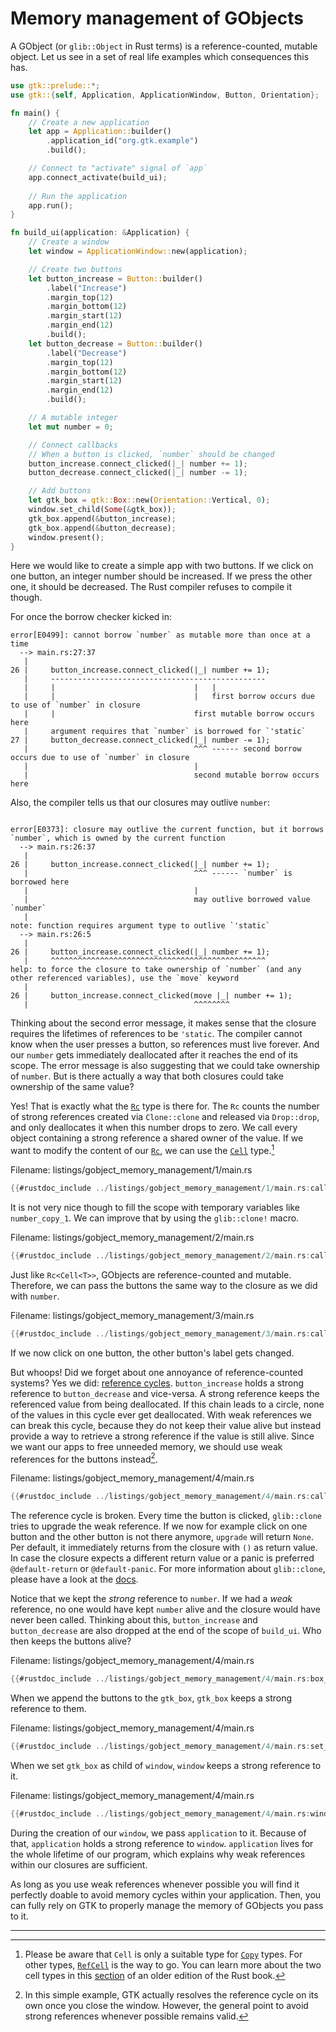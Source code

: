 # Memory management of GObjects

A GObject (or `glib::Object` in Rust terms) is a reference-counted, mutable object.
Let us see in a set of real life examples which consequences this has.

```rust ,no_run,compile_fail
use gtk::prelude::*;
use gtk::{self, Application, ApplicationWindow, Button, Orientation};

fn main() {
    // Create a new application
    let app = Application::builder()
        .application_id("org.gtk.example")
        .build();

    // Connect to "activate" signal of `app`
    app.connect_activate(build_ui);
    
    // Run the application
    app.run();
}

fn build_ui(application: &Application) {
    // Create a window
    let window = ApplicationWindow::new(application);

    // Create two buttons
    let button_increase = Button::builder()
        .label("Increase")
        .margin_top(12)
        .margin_bottom(12)
        .margin_start(12)
        .margin_end(12)
        .build();
    let button_decrease = Button::builder()
        .label("Decrease")
        .margin_top(12)
        .margin_bottom(12)
        .margin_start(12)
        .margin_end(12)
        .build();

    // A mutable integer
    let mut number = 0;

    // Connect callbacks
    // When a button is clicked, `number` should be changed
    button_increase.connect_clicked(|_| number += 1);
    button_decrease.connect_clicked(|_| number -= 1);

    // Add buttons
    let gtk_box = gtk::Box::new(Orientation::Vertical, 0);
    window.set_child(Some(&gtk_box));
    gtk_box.append(&button_increase);
    gtk_box.append(&button_decrease);
    window.present();
}
```
Here we would like to create a simple app with two buttons.
If we click on one button, an integer number should be increased. If we press the other one, it should be decreased.
The Rust compiler refuses to compile it though.

For once the borrow checker kicked in:
```console
error[E0499]: cannot borrow `number` as mutable more than once at a time
  --> main.rs:27:37
   |
26 |     button_increase.connect_clicked(|_| number += 1);
   |     ------------------------------------------------
   |     |                               |   |
   |     |                               |   first borrow occurs due to use of `number` in closure
   |     |                               first mutable borrow occurs here
   |     argument requires that `number` is borrowed for `'static`
27 |     button_decrease.connect_clicked(|_| number -= 1);
   |                                     ^^^ ------ second borrow occurs due to use of `number` in closure
   |                                     |
   |                                     second mutable borrow occurs here
```
Also, the compiler tells us that our closures may outlive `number`:
```console

error[E0373]: closure may outlive the current function, but it borrows `number`, which is owned by the current function
  --> main.rs:26:37
   |
26 |     button_increase.connect_clicked(|_| number += 1);
   |                                     ^^^ ------ `number` is borrowed here
   |                                     |
   |                                     may outlive borrowed value `number`
   |
note: function requires argument type to outlive `'static`
  --> main.rs:26:5
   |
26 |     button_increase.connect_clicked(|_| number += 1);
   |     ^^^^^^^^^^^^^^^^^^^^^^^^^^^^^^^^^^^^^^^^^^^^^^^^
help: to force the closure to take ownership of `number` (and any other referenced variables), use the `move` keyword
   |
26 |     button_increase.connect_clicked(move |_| number += 1);
   |                                     ^^^^^^^^
```
Thinking about the second error message, it makes sense that the closure requires the lifetimes of references to be `'static`.
The compiler cannot know when the user presses a button, so references must live forever.
And our `number` gets immediately deallocated after it reaches the end of its scope.
The error message is also suggesting that we could take ownership of `number`.
But is there actually a way that both closures could take ownership of the same value?

Yes! That is exactly what the [`Rc`](https://doc.rust-lang.org/std/rc/struct.Rc.html) type is there for.
The `Rc` counts the number of strong references created via `Clone::clone` and released via `Drop::drop`, and only deallocates it when this number drops to zero.
We call every object containing a strong reference a shared owner of the value.
If we want to modify the content of our [`Rc`](https://doc.rust-lang.org/std/rc/struct.Rc.html),
we can use the [`Cell`](https://doc.rust-lang.org/std/cell/struct.Cell.html) type.[^1]

<span class="filename">Filename: listings/gobject_memory_management/1/main.rs</span>

```rust ,no_run,noplayground
{{#rustdoc_include ../listings/gobject_memory_management/1/main.rs:callback}}
```

It is not very nice though to fill the scope with temporary variables like `number_copy_1`.
We can improve that by using the `glib::clone!` macro.

<span class="filename">Filename: listings/gobject_memory_management/2/main.rs</span>

```rust ,no_run,noplayground
{{#rustdoc_include ../listings/gobject_memory_management/2/main.rs:callback}}
```

Just like `Rc<Cell<T>>`, GObjects are reference-counted and mutable.
Therefore, we can pass the buttons the same way to the closure as we did with `number`.

<span class="filename">Filename: listings/gobject_memory_management/3/main.rs</span>

```rust ,no_run,noplayground
{{#rustdoc_include ../listings/gobject_memory_management/3/main.rs:callback}}
```
If we now click on one button, the other button's label gets changed.

But whoops!
Did we forget about one annoyance of reference-counted systems?
Yes we did: [reference cycles](https://doc.rust-lang.org/book/ch15-06-reference-cycles.html).
`button_increase` holds a strong reference to `button_decrease` and vice-versa.
A strong reference keeps the referenced value from being deallocated.
If this chain leads to a circle, none of the values in this cycle ever get deallocated.
With weak references we can break this cycle, because they do not keep their value alive but instead provide a way to retrieve a strong reference if the value is still alive.
Since we want our apps to free unneeded memory, we should use weak references for the buttons instead[^2].

<span class="filename">Filename: listings/gobject_memory_management/4/main.rs</span>

```rust ,no_run,noplayground
{{#rustdoc_include ../listings/gobject_memory_management/4/main.rs:callback}}
```

The reference cycle is broken.
Every time the button is clicked, `glib::clone` tries to upgrade the weak reference.
If we now for example click on one button and the other button is not there anymore, `upgrade` will return `None`.
Per default, it immediately returns from the closure with `()` as return value.
In case the closure expects a different return value or a panic is preferred `@default-return` or `@default-panic`.
For more information about `glib::clone`, please have a look at the [docs](http://gtk-rs.org/gtk-rs-core/stable/latest/docs/glib/macro.clone.html).

Notice that we kept the *strong* reference to `number`.
If we had a *weak* reference, no one would have kept `number` alive and the closure would have never been called.
Thinking about this, `button_increase` and `button_decrease` are also dropped at the end of the scope of `build_ui`.
Who then keeps the buttons alive?

<span class="filename">Filename: listings/gobject_memory_management/4/main.rs</span>

```rust ,no_run,noplayground
{{#rustdoc_include ../listings/gobject_memory_management/4/main.rs:box_append}}
```

When we append the buttons to the `gtk_box`, `gtk_box` keeps a strong reference to them.

<span class="filename">Filename: listings/gobject_memory_management/4/main.rs</span>

```rust ,no_run,noplayground
{{#rustdoc_include ../listings/gobject_memory_management/4/main.rs:set_child}}
```

When we set `gtk_box` as child of `window`, `window` keeps a strong reference to it.

<span class="filename">Filename: listings/gobject_memory_management/4/main.rs</span>

```rust ,no_run,noplayground
{{#rustdoc_include ../listings/gobject_memory_management/4/main.rs:window}}
```

During the creation of our `window`, we pass `application` to it.
Because of that, `application` holds a strong reference to `window`.
`application` lives for the whole lifetime of our program, which explains why weak references within our closures are sufficient.

As long as you use weak references whenever possible you will find it perfectly doable to avoid memory cycles within your application.
Then, you can fully rely on GTK to properly manage the memory of GObjects you pass to it.

---------------------------------------------------

[^1]: Please be aware that `Cell` is only a suitable type for [`Copy`](https://doc.rust-lang.org/core/marker/trait.Copy.html) types.
For other types, [`RefCell`](https://doc.rust-lang.org/std/cell/struct.RefCell.html) is the way to go.
You can learn more about the two cell types in this [section](https://doc.rust-lang.org/1.30.0/book/first-edition/choosing-your-guarantees.html#cell-types) of an older edition of the Rust book.

[^2]: In this simple example, GTK actually resolves the reference cycle on its own once you close the window.
However, the general point to avoid strong references whenever possible remains valid.
